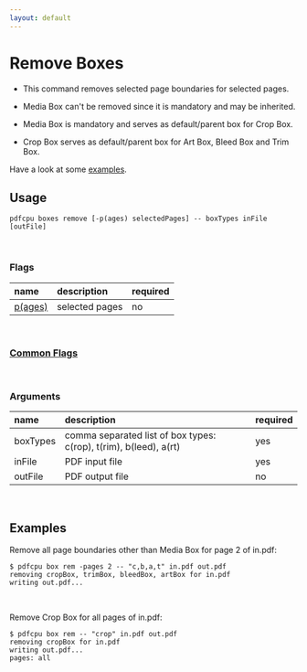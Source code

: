 ```yaml
---
layout: default
---
```


# Remove Boxes

* This command removes selected page boundaries for selected pages.

* Media Box can't be removed since it is mandatory and may be inherited.

* Media Box is mandatory and serves as default/parent box for Crop Box.

* Crop Box serves as default/parent box for Art Box, Bleed Box and Trim Box.

Have a look at some [examples](#examples).

## Usage

```
pdfcpu boxes remove [-p(ages) selectedPages] -- boxTypes inFile [outFile]
```

<br>

### Flags

| name                                         | description    | required
|:---------------------------------------------|:---------------|---------
| [p(ages)](../getting_started/page_selection) | selected pages | no

<br>

### [Common Flags](../getting_started/common_flags)

<br>

### Arguments

| name         | description         | required
|:-------------|:--------------------|:--------
| boxTypes     | comma separated list of box types: c(rop), t(rim), b(leed), a(rt)      | yes
| inFile       | PDF input file      | yes
| outFile      | PDF output file     | no

<br>

## Examples

 Remove all page boundaries other than Media Box for page 2 of in.pdf:

```
$ pdfcpu box rem -pages 2 -- "c,b,a,t" in.pdf out.pdf
removing cropBox, trimBox, bleedBox, artBox for in.pdf
writing out.pdf...
```

<br>

Remove Crop Box for all pages of in.pdf:

```
$ pdfcpu box rem -- "crop" in.pdf out.pdf
removing cropBox for in.pdf
writing out.pdf...
pages: all
```